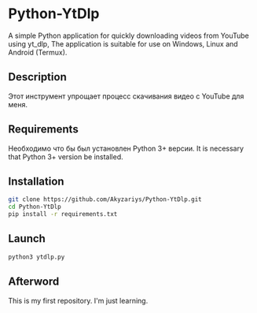 # Python-YtDlp
A simple Python application for quickly downloading videos from YouTube using yt_dlp, The application is suitable for use on Windows, Linux and Android (Termux).

## Description

Этот инструмент упрощает процесс скачивания видео с YouTube для меня.

## Requirements

Необходимо что бы был установлен Python 3+ версии.
It is necessary that Python 3+ version be installed.

## Installation

```bash
git clone https://github.com/Akyzariys/Python-YtDlp.git
cd Python-YtDlp
pip install -r requirements.txt
```

## Launch
```bash
python3 ytdlp.py
```


## Afterword

This is my first repository. I'm just learning.
